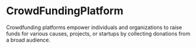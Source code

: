 # CrowdFundingPlatform
Crowdfunding platforms empower individuals and organizations to raise funds for various causes, projects, or startups by collecting donations from a broad audience.
